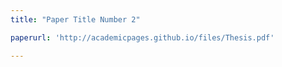 ```yaml
---
title: "Paper Title Number 2"

paperurl: 'http://academicpages.github.io/files/Thesis.pdf'

---
```

